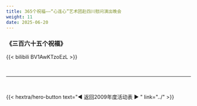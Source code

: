 ```yaml
---
title: 365个祝福——“心连心”艺术团赴四川慰问演出晚会
weight: 11
date: 2025-06-20
---
```


### 《三百六十五个祝福》

{{< bilibili BV1AwKTzoEzL >}}


<br>
<hr>
<br>

{{< hextra/hero-button text="◀ 返回2009年度活动表 ▶ " link="../" >}}